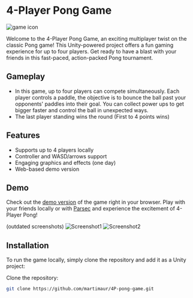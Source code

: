 # 4-Player Pong Game
![game icon](https://media.discordapp.net/attachments/1160254113305600033/1171414357394083890/mainscreen2.png?ex=655c97a2&is=654a22a2&hm=a5725fb118987401956ea4ed72aa26e19a3f58722e5b39bb552c77a229f605aa&=)

Welcome to the 4-Player Pong Game, an exciting multiplayer twist on the classic Pong game! This Unity-powered project offers a fun gaming experience for up to four players. Get ready to have a blast with your friends in this fast-paced, action-packed Pong tournament.

## Gameplay

- In this game, up to four players can compete simultaneously. Each player controls a paddle, the objective is to bounce the ball past your opponents' paddles into their goal. You can collect power ups to get bigger faster and control the ball in unexpected ways. 
- The last player standing wins the round (First to 4 points wins)

## Features

- Supports up to 4 players locally
- Controller and WASD/arrows support
- Engaging graphics and effects (one day)
- Web-based demo version

## Demo

Check out the [demo version](https://martimaur.itch.io/4-player-pong-game) of the game right in your browser. Play with your friends locally or with [Parsec](https://parsec.app/) and experience the excitement of 4-Player Pong!

(outdated screenshots)
![Screenshot1](https://media.discordapp.net/attachments/1160254113305600033/1171414357150797865/Screenshot3.png?ex=655c97a2&is=654a22a2&hm=504197520a444cabc41086f2039dbcc2fbc7d25e752375bda8dfef1e2cafcae5&=)
![Screenshot2](https://cdn.discordapp.com/attachments/1160254113305600033/1171414863067746364/screenshot2.png?ex=655c981b&is=654a231b&hm=a3bd9d16f5ac3579ec0248a51bde84fed382ae7dd2dafe83d8cbe4c245575412&)



## Installation

To run the game locally, simply clone the repository and add it as a Unity project:

Clone the repository:
   ```bash
   git clone https://github.com/martimaur/4P-pong-game.git
